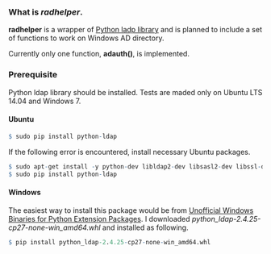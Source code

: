 ### What is _radhelper_.

**radhelper** is a wrapper of [Python ladp library](https://www.python-ldap.org/) and is planned to include a set of functions to work on Windows AD directory.

Currently only one function, **adauth()**, is implemented.

### Prerequisite

Python ldap library should be installed. Tests are maded only on Ubuntu LTS 14.04 and Windows 7.

#### Ubuntu

```r
$ sudo pip install python-ldap
```

If the following error is encountered, install necessary Ubuntu packages.

```r
$ sudo apt-get install -y python-dev libldap2-dev libsasl2-dev libssl-dev
$ sudo pip install python-ldap
```

#### Windows

The easiest way to install this package would be from [Unofficial Windows Binaries for Python Extension Packages](http://www.lfd.uci.edu/~gohlke/pythonlibs/#python-ldap). I downloaded *python_ldap-2.4.25-cp27-none-win_amd64.whl* and installed as following.

```r
$ pip install python_ldap-2.4.25-cp27-none-win_amd64.whl
```


